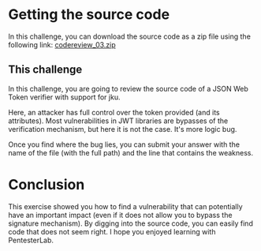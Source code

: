 # Getting the source code
In this challenge, you can download the source code as a zip file using the following link: [codereview_03.zip](https://pentesterlab.com/exercises/codereview_03/attachments/0)

## This challenge
In this challenge, you are going to review the source code of a JSON Web Token verifier with support for jku.

Here, an attacker has full control over the token provided (and its attributes). Most vulnerabilities in JWT libraries are bypasses of the verification mechanism, but here it is not the case. It's more logic bug.

Once you find where the bug lies, you can submit your answer with the name of the file (with the full path) and the line that contains the weakness.

# Conclusion
This exercise showed you how to find a vulnerability that can potentially have an important impact (even if it does not allow you to bypass the signature mechanism). By digging into the source code, you can easily find code that does not seem right. I hope you enjoyed learning with PentesterLab.